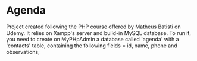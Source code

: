 # Agenda
Project created following the PHP course offered by Matheus Batisti on Udemy. It relies on Xampp's server and build-in MySQL database.
To run it, you need to create on MyPHpAdmin a database called 'agenda' with a 'contacts' table, containing the following fields = id, name, phone and observations;
